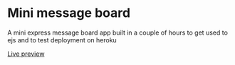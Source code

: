 # Mini message board

A mini express message board app built in a couple of hours to get
used to ejs and to test deployment on heroku

[ Live preview ](https://boiling-atoll-30599.herokuapp.com/)
